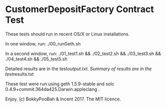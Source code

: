 # CustomerDepositFactory Contract Test

These tests should run in recent OS/X or Linux installations.

In one window, run:
    ./00_runGeth.sh

In a second window, run:
    ./01_test1.sh && ./02_test2.sh && ./03_test3.sh && ./04_test4.sh && ./05_test5.sh   

Detailed results are in the test*output.txt. Summary of results are in the test*results.txt

These test were run using geth 1.5.9-stable and solc 0.4.9+commit.364da425.Darwin.appleclang .


Enjoy. (c) BokkyPooBah & Incent 2017. The MIT licence.